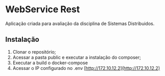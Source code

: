 # WebService Rest

Aplicação criada para avaliação da disciplina de Sistemas Distribuidos.

## Instalação
1. Clonar o repositório;
2. Acessar a pasta public e executar a instalação do composer;
3. Executar a build o docker-compose
4. Acessar o IP configurado no .env [http://172.10.12.2](http://172.10.12.2)